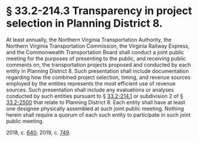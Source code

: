 # § 33.2-214.3 Transparency in project selection in Planning District 8.

<p>At least annually, the Northern Virginia Transportation Authority, the Northern Virginia Transportation Commission, the Virginia Railway Express, and the Commonwealth Transportation Board shall conduct a joint public meeting for the purposes of presenting to the public, and receiving public comments on, the transportation projects proposed and conducted by each entity in Planning District 8. Such presentation shall include documentation regarding how the combined project selection, timing, and revenue sources employed by the entities represents the most efficient use of revenue sources. Such presentation shall include any evaluations or analyses conducted by such entities pursuant to § <a href='/vacode/33.2-214.1/'>33.2-214.1</a> or subdivision 2 of § <a href='/vacode/33.2-2500/'>33.2-2500</a> that relate to Planning District 8. Each entity shall have at least one designee physically assembled at such joint public meeting. Nothing herein shall require a quorum of each such entity to participate in such joint public meeting.</p><p>2018, c. <a href='http://lis.virginia.gov/cgi-bin/legp604.exe?181+ful+CHAP0640'>640</a>; 2019, c. <a href='http://lis.virginia.gov/cgi-bin/legp604.exe?191+ful+CHAP0749'>749</a>.</p>